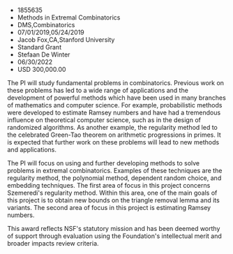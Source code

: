 
* 1855635
* Methods in Extremal Combinatorics
* DMS,Combinatorics
* 07/01/2019,05/24/2019
* Jacob Fox,CA,Stanford University
* Standard Grant
* Stefaan De Winter
* 06/30/2022
* USD 300,000.00

The PI will study fundamental problems in combinatorics. Previous work on these
problems has led to a wide range of applications and the development of powerful
methods which have been used in many branches of mathematics and computer
science. For example, probabilistic methods were developed to estimate Ramsey
numbers and have had a tremendous influence on theoretical computer science,
such as in the design of randomized algorithms. As another example, the
regularity method led to the celebrated Green-Tao theorem on arithmetic
progressions in primes. It is expected that further work on these problems will
lead to new methods and applications.

The PI will focus on using and further developing methods to solve problems in
extremal combinatorics. Examples of these techniques are the regularity method,
the polynomial method, dependent random choice, and embedding techniques. The
first area of focus in this project concerns Szemeredi's regularity method.
Within this area, one of the main goals of this project is to obtain new bounds
on the triangle removal lemma and its variants. The second area of focus in this
project is estimating Ramsey numbers.

This award reflects NSF's statutory mission and has been deemed worthy of
support through evaluation using the Foundation's intellectual merit and broader
impacts review criteria.
